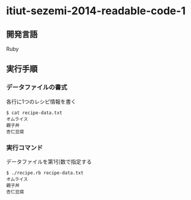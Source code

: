 itiut-sezemi-2014-readable-code-1
====

開発言語
----
Ruby

実行手順
----
### データファイルの書式
各行に1つのレシピ情報を書く

```console
$ cat recipe-data.txt
オムライス
親子丼
杏仁豆腐
```

### 実行コマンド
データファイルを第1引数で指定する

```console
$ ./recipe.rb recipe-data.txt
オムライス
親子丼
杏仁豆腐
```
